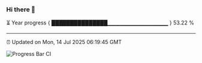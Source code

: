 ### Hi there 👋

⏳ Year progress { ███████████████▁▁▁▁▁▁▁▁▁▁▁▁▁▁▁ } 53.22 %

---

⏰ Updated on Mon, 14 Jul 2025 06:19:45 GMT

![Progress Bar CI](https://github.com/Shyam-Makwana/GitHub-Actions-Demo/workflows/Progress%20Bar%20CI/badge.svg)

